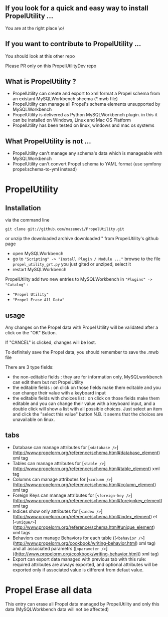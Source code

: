 If you look for a quick and easy way to install PropelUtility ...
------------
You are at the right place \o/

If you want to contribute to PropelUtility  ...
------------
You should look at this other repo

Please PR only on this PropelUtilityDev repo

What is PropelUtility ?
------------
* PropelUtility can create and export to xml format a Propel schema from an existant MySQLWorkbench shcema (*.mwb file) 
* PropelUtility can manage all Propel's schema elements unsupported by MySQLWorkbench
* PropelUtility is delivered as Python MySQLWorkbench plugin. in this it can be installed on Windows, Linux and Mac OS Platform
* PropelUtility has been tested on linux, windows and mac os systems

What PropelUtility is not ...
------------
* PropelUtility can't manage any schema's data which is manageable with MySQLWorkbench
* PropelUtility can't convert Propel schema to YAML format (use symfony propel:schema-to-yml instead)

PropelUtility
================

Installation
------------

via the command line

`git clone git://github.com/mazenovi/PropelUtility.git`

or unzip the downloaded archive downloaded " from PropelUtility's github page
  
* open MySQLWorkbench 
* go to `"Scripting" -> "Install Plugin / Module ..."` browse to the file `propel_utility_grt.py` you just gited or unziped, select it
* restart MySQLWorkbench

PropelUtility add two new entries to MySQLWorkbench in `"Plugins" -> "Catalog"` :

* `"Propel Utility"`
* `"Propel Erase All Data"`

usage
------------

Any changes on the Propel data with Propel Utility will be validated after a click on the "OK" Button.

If "CANCEL" is clicked, changes will be lost.

To definitely save the Propel data, you should remember to save the .mwb file
    
There are 3 type fields:

* the non-editable fields : they are for information only, MySQLworkbench can edit them but not PropelUtility
* the editable fields : on click on those fields make them editable and you can change their value with a keyboard input
* the editable fields with choices list : on click on those fields make them editable and you can change their value with a keyboard input, and a double click will show a list with all possible choices. Just select an item and click the "select this value" button
N.B. it seems that the choices are unavailable on linux.

tabs
------------
* Database can manage attributes for [`<database />`] (http://www.propelorm.org/reference/schema.html#database_element) xml tag  
* Tables can manage attributes for [`<table />`] (http://www.propelorm.org/reference/schema.html#table_element) xml tag 
* Columns can manage attributes for [`<column />`] (http://www.propelorm.org/reference/schema.html#column_element) xml tag 
* Foreign Keys can manage attributes for [`<foreign-key />`] (http://www.propelorm.org/reference/schema.html#foreignkey_element) xml tag 
* Indices show only attributes for  [`<index />`] (http://www.propelorm.org/reference/schema.html#index_element) et [`<unique/>`] (http://www.propelorm.org/reference/schema.html#unique_element) xml tags
* Behaviors can manage Behaviors for each table ([`<behavior />`] (http://www.propelorm.org/cookbook/writing-behavior.html) xml tag) and all associated parametrs ([`<parameter />`] ((http://www.propelorm.org/cookbook/writing-behavior.html)) xml tag)
* Export can export data managed with previous tab with this rule: required attributes are always exported, and optional attributes will be exported only if associated value is different from defaut value.

Propel Erase all data
================

This entry can erase all Propel data managed by PropelUtility and only this data (MySQLWorkbench data will not be affected)